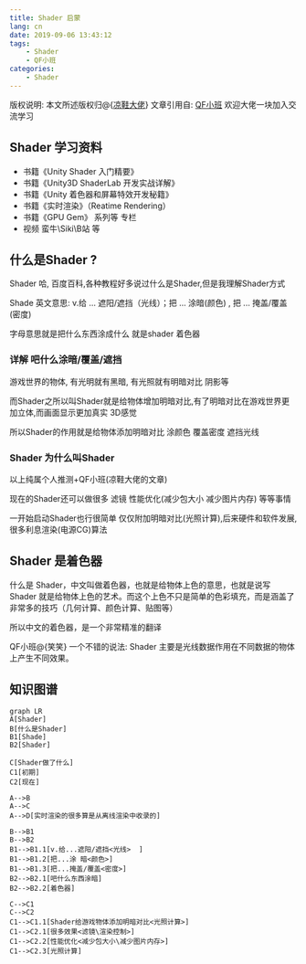 ```yaml
---
title: Shader 启蒙
lang: cn
date: 2019-09-06 13:43:12
tags:
    - Shader
	- QF小班
categories:
    - Shader
---
```



版权说明: 本文所述版权归@{[凉鞋大佬](https://github.com/liangxiegame)}
文章引用自: [QF小班](http://master.liangxiegame.com/master/intro) 欢迎大佬一块加入交流学习


## Shader 学习资料
- 书籍《Unity Shader 入门精要》
- 书籍《Unity3D ShaderLab 开发实战详解》
- 书籍《Unity 着色器和屏幕特效开发秘籍》
- 书籍《实时渲染》（Reatime Rendering）
- 书籍《GPU Gem》 系列等 专栏 
- 视频 蛮牛\Siki\B站 等


## 什么是Shader ?

Shader 哈, 百度百科,各种教程好多说过什么是Shader,但是我理解Shader方式

Shade 英文意思: v.给 ... 遮阳/遮挡（光线）；把 ... 涂暗(颜色) , 把 ... 掩盖/覆盖(密度)

字母意思就是把什么东西涂成什么 就是shader 着色器


### 详解 吧什么涂暗/覆盖/遮挡

游戏世界的物体, 有光明就有黑暗, 有光照就有明暗对比 阴影等

而Shader之所以叫Shader就是给物体增加明暗对比,有了明暗对比在游戏世界更加立体,而画面显示更加真实 3D感觉

所以Shader的作用就是给物体添加明暗对比  涂颜色 覆盖密度 遮挡光线


### Shader 为什么叫Shader

以上纯属个人推测+QF小班(凉鞋大佬的文章)

现在的Shader还可以做很多 滤镜 性能优化(减少包大小 减少图片内存) 等等事情

一开始启动Shader也行很简单 仅仅附加明暗对比(光照计算),后来硬件和软件发展, 很多利息渲染(电源CG)算法
 

## Shader 是着色器

什么是 Shader，中文叫做着色器，也就是给物体上色的意思，也就是说写 Shader 就是给物体上色的艺术。而这个上色不只是简单的色彩填充，而是涵盖了非常多的技巧（几何计算、颜色计算、贴图等）

所以中文的着色器，是一个非常精准的翻译

QF小班@{笑笑} 一个不错的说法: Shader 主要是光线数据作用在不同数据的物体上产生不同效果。


## 知识图谱

```
graph LR
A[Shader]
B[什么是Shader]
B1[Shade]
B2[Shader]

C[Shader做了什么]
C1[初期]
C2[现在]

A-->B
A-->C
A-->D[实时渲染的很多算是从离线渲染中收录的]

B-->B1
B-->B2
B1-->B1.1[v.给...遮阳/遮挡<光线>  ]
B1-->B1.2[把...涂 暗<颜色>]
B1-->B1.3[把...掩盖/覆盖<密度>]
B2-->B2.1[吧什么东西涂暗]
B2-->B2.2[着色器]

C-->C1
C-->C2
C1-->C1.1[Shader给游戏物体添加明暗对比<光照计算>]
C1-->C2.1[很多效果<滤镜\渲染控制>]
C1-->C2.2[性能优化<减少包大小\减少图片内存>]
C1-->C2.3[光照计算]

```




